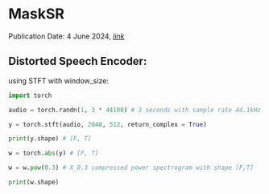 # MaskSR

Publication Date: 4 June 2024, [_link_](https://arxiv.org/abs/2406.02092)


## Distorted Speech Encoder:

using STFT with window_size:

```python
import torch

audio = torch.randn(1, 3 * 44100) # 3 seconds with sample rate 44.1kHz

y = torch.stft(audio, 2048, 512, return_complex = True)

print(y.shape) # [F, T] 

w = torch.abs(y) # [F, T]

w = w.pow(0.3) # X_0.3 compressed power spectrogram with shape [F,T]

print(w.shape)

```




